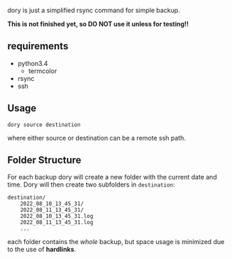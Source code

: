 dory is just a simplified rsync command for simple backup.

**This is not finished yet, so DO NOT use it unless for testing!!**

## requirements
- python3.4
    - termcolor
- rsync
- ssh

## Usage
```
dory source destination
```

where either source or destination can be a remote ssh path.

## Folder Structure
For each backup dory will create a new folder with the current date and time.
Dory will then create two subfolders in `destination`:
```
destination/
    2022_08_10_13_45_31/
    2022_08_11_13_45_31/
    2022_08_10_13_45_31.log
    2022_08_11_13_45_31.log
    ...
```

each folder contains the _whole_ backup, but space usage is minimized due to the use of **hardlinks**.

